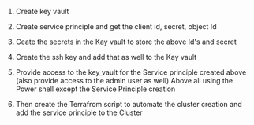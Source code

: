 1) Create key vault
2) Create service principle and get the client id, secret, object Id
3) Ceate the secrets in the Kay vault to store the above Id's and secret
4) Create the ssh key and add that as well to the Kay vault
5) Provide access to the key_vault for the Service principle created above (also provide access to the admin user as well)
Above all using the Power shell except the Service Principle creation

6) Then create the Terrafrom script to automate the cluster creation and add the service principle to the Cluster
